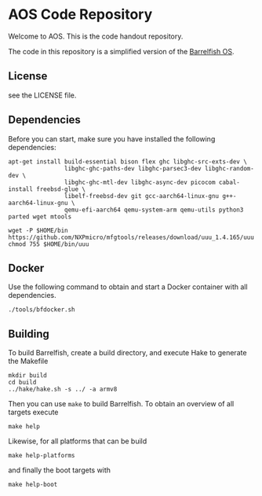 # AOS Code Repository

Welcome to AOS. This is the code handout repository.

The code in this repository is a simplified version of the [Barrelfish OS](barrelfish.org).

## License

see the LICENSE file.

## Dependencies

Before you can start, make sure you have installed the following dependencies:

```
apt-get install build-essential bison flex ghc libghc-src-exts-dev \
                libghc-ghc-paths-dev libghc-parsec3-dev libghc-random-dev \
                libghc-ghc-mtl-dev libghc-async-dev picocom cabal-install freebsd-glue \
                libelf-freebsd-dev git gcc-aarch64-linux-gnu g++-aarch64-linux-gnu \
                qemu-efi-aarch64 qemu-system-arm qemu-utils python3 parted wget mtools

wget -P $HOME/bin https://github.com/NXPmicro/mfgtools/releases/download/uuu_1.4.165/uuu
chmod 755 $HOME/bin/uuu
```

## Docker

Use the following command to obtain and start a Docker container with all dependencies.

```
./tools/bfdocker.sh
```

## Building

To build Barrelfish, create a build directory, and execute Hake to generate the Makefile

```
mkdir build
cd build
../hake/hake.sh -s ../ -a armv8
```

Then you can use `make` to build Barrelfish. To obtain an overview of all targets execute
```
make help
```

Likewise, for all platforms that can be build

```
make help-platforms
```

and finally the boot targets with

```
make help-boot
```